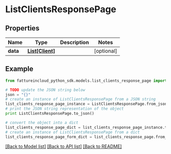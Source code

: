 # ListClientsResponsePage


## Properties

Name | Type | Description | Notes
------------ | ------------- | ------------- | -------------
**data** | [**List[Client]**](Client.md) |  | [optional] 

## Example

```python
from fattureincloud_python_sdk.models.list_clients_response_page import ListClientsResponsePage

# TODO update the JSON string below
json = "{}"
# create an instance of ListClientsResponsePage from a JSON string
list_clients_response_page_instance = ListClientsResponsePage.from_json(json)
# print the JSON string representation of the object
print ListClientsResponsePage.to_json()

# convert the object into a dict
list_clients_response_page_dict = list_clients_response_page_instance.to_dict()
# create an instance of ListClientsResponsePage from a dict
list_clients_response_page_form_dict = list_clients_response_page.from_dict(list_clients_response_page_dict)
```
[[Back to Model list]](../README.md#documentation-for-models) [[Back to API list]](../README.md#documentation-for-api-endpoints) [[Back to README]](../README.md)


